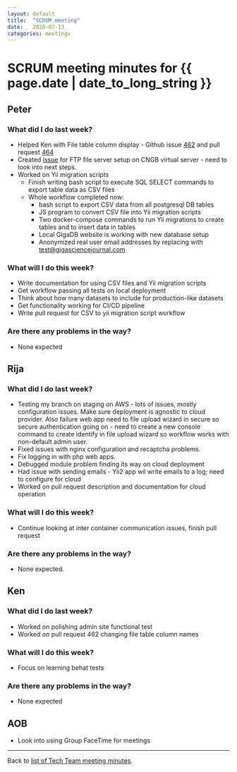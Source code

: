 ```yaml
---
layout: default
title:  "SCRUM meeting"
date:   2020-07-13
categories: meetings
---
```

# SCRUM meeting minutes for {{ page.date | date_to_long_string }}

## Peter

### What did I do last week?
* Helped Ken with File table column display - Github issue [462](https://github.com/gigascience/gigadb-website/issues/462) and pull request [464](https://github.com/gigascience/gigadb-website/pull/464)
* Created [issue](https://github.com/gigascience/gigadb-website/issues/465) for 
FTP file server setup on CNGB virtual server  - need to look into next steps.
* Worked on Yii migration scripts
    * Finish writing bash script to execute SQL SELECT commands to export table 
    data as CSV files
    * Whole workflow completed now:
        * bash script to export CSV data from all postgresql DB tables
        * JS program to convert CSV file into Yii migration scripts
        * Two docker-compose commands to run Yii migrations to create tables and 
        to insert data in tables
        * Local GigaDB website is working with new database setup
        * Anonymized real user email addresses by replacing with 
        test@gigasciencejournal.com

### What will I do this week?
* Write documentation for using CSV files and Yii migration scripts
* Get workflow passing all tests on local deployment
* Think about how many datasets to include for production-like datasets
* Get functionality working for CI/CD pipeline
* Write pull request for CSV to yii migration script workflow

### Are there any problems in the way?
* None expected

## Rija

### What did I do last week?
* Testing my branch on staging on AWS - lots of issues, mostly configuration 
  issues. Make sure deployment is agnostic to cloud provider. Also failure web 
  app need to file upload wizard in secure so secure authentication going on - 
  need to create a new console command to create identify in file upload wizard 
  so workflow works with non-default admin user.
* Fixed issues with nginx configuration and recaptcha problems.
* Fix logging in with php web apps. 
* Debugged module problem finding its way on cloud deployment
* Had issue with sending emails - Yii2 app wil write emails to a log; need to 
  configure for cloud
* Worked on pull request description and documentation for cloud operation

### What will I do this week?
* Continue looking at inter container communication issues, finish pull request


### Are there any problems in the way?
* None expected.

## Ken

### What did I do last week?
* Worked on polishing admin site functional test
* Worked on pull request 462 changing file table column names

### What will I do this week?
* Focus on learning behat tests  


### Are there any problems in the way?
* None expected


## AOB

* Look into using Group FaceTime for meetings

<hr>

Back to [list of Tech Team meeting minutes][scrum-meetings].

[scrum-meetings]: /techteam/index.html
